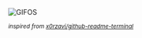 <div align="justify">
<picture>
    <source media="(prefers-color-scheme: dark)" srcset="https://i.ibb.co/CQq8JXy/output-gif.gif">
    <source media="(prefers-color-scheme: light)" srcset="https://i.ibb.co/CQq8JXy/output-gif.gif">
    <img alt="GIFOS" src="https://i.ibb.co/CQq8JXy/output-gif.gif">
</picture>

<sub><i>inspired from [x0rzavi/github-readme-terminal](https://github.com/x0rzavi/github-readme-terminal)</i></sub>

</div>

<!-- Image deletion URL: https://ibb.co/KWYhNQg/9d22bcf5396cc4226289dc36b1f76a06 -->